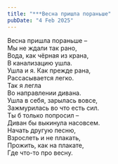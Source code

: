 ```yaml
---
title: "***Весна пришла пораньше"
pubDate: "4 Feb 2025"
---
```


Весна пришла пораньше –\
Мы не ждали так рано,\
Вода, как чёрная из крана,\
В канализацию ушла.\
Ушла и я. Как прежде рана,\
Рассасывается легко.\
Так я легла\
Во направлении дивана.\
Ушла в себя, зарылась вовсе,\
Зажмурилась во что есть сил.\
Ты б только попросил –\
Диван бы выкинула насовсем.\
Начать другую песню,\
Взрослеть и не плакать,\
Прожить, как на плакате,\
Где что-то про весну.